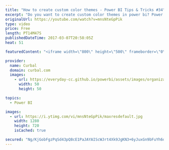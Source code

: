 ```yaml
---
title: "How to create custom color themes - Power BI Tips & Tricks #34"
excerpt: "Do you want to create custom color themes in power bi? Power BI just announced a preview of report themes, which will allow you to quickly color your entire report to match a theme or corporate branding. When you import a theme, all your charts will automatically update to use the theme colors, and you’ll"
originalUrl: https://youtube.com/watch?v=mnsNteGpPik
type: video
price: Free
length: PT14M47S
publishedDateTime: 2017-03-07T20:58:05Z
heat: 51

featuredContent: "<iframe width=\"800\" height=\"500\" frameborder=\"0\" src=\"https://www.youtube.com/embed/mnsNteGpPik\" allow=\"accelerometer; autoplay; encrypted-media; gyroscope; picture-in-picture\" allowfullscreen></iframe>"

provider:
  name: Curbal
  domain: curbal.com
  images:
    - url: https://everyday-cc.github.io/powerbi/assets/images/organizations/curbal.com-50x50.jpg
      width: 50
      height: 50

topics:
  - Power BI

images:
  - url: https://i.ytimg.com/vi/mnsNteGpPik/maxresdefault.jpg
    width: 1280
    height: 720
    isCached: true

secured: "Ng/KjGobFgzPqSd43pQ8cE1PaJAYAIScWJrt4Xk9JgKN3+6yJuxGn9bFuYh6d7vEjmN0MPofIIZwis27yN76WiB9+8oklHwdmq0prsB09C2cG6FEh71ac0jrVVoe8Z4ViymE6GRRj5p8HFSqayhStMyg1gQ9y32Ju58uniR3shKjQNtSzPItRiCtXezNex8kqWsw2wBPy+k8eYi/EpSS0RgbNrhhKgNXnjLsKNQpcF+21MgRq82XVhgPLTmt8KMI3+9wjRD9RfWhrLS/8CYLn/r8t+kL9yUa4fDzD+nG9stWcvAvvKJ8HuyAmwHE0etQpk8fwGcUP7IhOW0RRp+4RwFVTEHQoyvRheqMhgwP8dO9IVqD9nITIId7LAjeCurUNmDv2Ip16c9nzh/7R/eeqzKoMBKS9N9yEGVBUIGLhJo=;n0SYOz0jkFsdDB78zIoJNw=="
---
```


